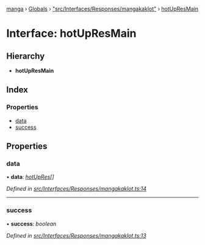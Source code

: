 [manga](../README.md) › [Globals](../globals.md) › ["src/Interfaces/Responses/mangakaklot"](../modules/_src_interfaces_responses_mangakaklot_.md) › [hotUpResMain](_src_interfaces_responses_mangakaklot_.hotupresmain.md)

# Interface: hotUpResMain

## Hierarchy

* **hotUpResMain**

## Index

### Properties

* [data](_src_interfaces_responses_mangakaklot_.hotupresmain.md#data)
* [success](_src_interfaces_responses_mangakaklot_.hotupresmain.md#success)

## Properties

###  data

• **data**: *[hotUpRes](_src_interfaces_responses_mangakaklot_.hotupres.md)[]*

*Defined in [src/Interfaces/Responses/mangakaklot.ts:14](https://github.com/tushar1210/manga-node/blob/b7b4735/src/Interfaces/Responses/mangakaklot.ts#L14)*

___

###  success

• **success**: *boolean*

*Defined in [src/Interfaces/Responses/mangakaklot.ts:13](https://github.com/tushar1210/manga-node/blob/b7b4735/src/Interfaces/Responses/mangakaklot.ts#L13)*
